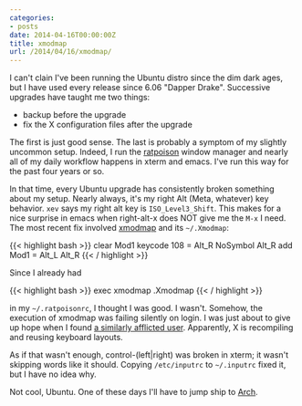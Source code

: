 ```yaml
---
categories:
- posts
date: 2014-04-16T00:00:00Z
title: xmodmap
url: /2014/04/16/xmodmap/
---
```


I can't clain I've been running the Ubuntu distro since the dim dark ages, but I
have used every release since 6.06 "Dapper Drake". Successive upgrades have
taught me two things:

 * backup before the upgrade
 * fix the X configuration files after the upgrade

The first is just good sense. The last is probably a symptom of my slightly
uncommon setup. Indeed, I run the [ratpoison][ratpoison] window manager and
nearly all of my daily workflow happens in xterm and emacs. I've run this way
for the past four years or so.

In that time, every Ubuntu upgrade has consistently broken something about my
setup. Nearly always, it's my right Alt (Meta, whatever) key behavior. `xev`
says my right alt key is `ISO_Level3_Shift`. This makes for a nice surprise in
emacs when right-alt-x does NOT give me the `M-x` I need. The most recent fix
involved [xmodmap][arch-xmodmap] and its `~/.Xmodmap`:

{{< highlight bash >}}
clear Mod1
keycode 108 = Alt_R NoSymbol Alt_R
add Mod1 = Alt_L Alt_R
{{< / highlight >}}

Since I already had

{{< highlight bash >}}
exec xmodmap .Xmodmap
{{< / highlight >}}

in my `~/.ratpoisonrc`, I thought I was good. I wasn't. Somehow, the execution
of xmodmap was failing silently on login. I was just about to give up hope when
I found [a similarly afflicted user][broke-kb]. Apparently, X is recompiling and
reusing keyboard layouts.

As if that wasn't enough, control-(left|right) was broken in xterm; it wasn't
skipping words like it should. Copying `/etc/inputrc` to `~/.inputrc` fixed it,
but I have no idea why.

Not cool, Ubuntu. One of these days I'll have to jump ship to [Arch][arch].


[arch-xmodmap]: https://wiki.archlinux.org/index.php/Xmodmap
[ratpoison]: http://www.nongnu.org/ratpoison
[broke-kb]: http://askubuntu.com/questions/361128/why-did-13-10-break-my-custom-keyboard-layout
[arch]: https://archlinux.org/

